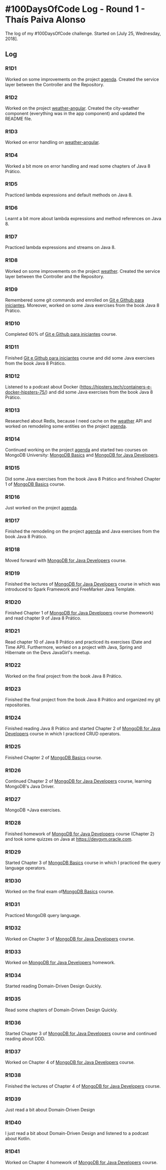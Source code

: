 # #100DaysOfCode Log - Round 1 - Thaís Paiva Alonso

The log of my #100DaysOfCode challenge. Started on [July 25, Wednesday, 2018].

## Log

### R1D1 
Worked on some improvements on the project [agenda](https://github.com/thaisalonso/agenda). Created the service layer between the Controller and the Repository.

### R1D2
Worked on the project [weather-angular](https://github.com/thaisalonso/weather-angular). Created the city-weather component (everything was in the app component) and updated the README file.

### R1D3
Worked on error handling on [weather-angular](https://github.com/thaisalonso/weather-angular).

### R1D4
Worked a bit more on error handling and read some chapters of Java 8 Prático.

### R1D5
Practiced lambda expressions and default methods on Java 8.

### R1D6
Learnt a bit more about lambda expressions and method references on Java 8.

### R1D7
Practiced lambda expressions and streams on Java 8.

### R1D8
Worked on some improvements on the project [weather](https://github.com/thaisalonso/weather). Created the service layer between the Controller and the Repository.

### R1D9
Remembered some git commands and enrolled on [Git e Github para iniciantes](https://www.udemy.com/git-e-github-para-iniciantes/). Moreover, worked on some Java exercises from the book Java 8 Prático.

### R1D10
Completed 60% of [Git e Github para iniciantes](https://www.udemy.com/git-e-github-para-iniciantes/) course.

### R1D11
Finished [Git e Github para iniciantes](https://www.udemy.com/git-e-github-para-iniciantes/) course and did some Java exercises from the book Java 8 Prático.

### R1D12
Listened to a podcast about Docker (https://hipsters.tech/containers-e-docker-hipsters-75/) and did some Java exercises from the book Java 8 Prático.

### R1D13
Researched about Redis, because I need cache on the [weather](https://github.com/thaisalonso/weather) API and worked on remodeling some entities on the project [agenda](https://github.com/thaisalonso/agenda).

### R1D14
Continued working on the project [agenda](https://github.com/thaisalonso/agenda) and started two courses on MongoDB University: [MongoDB Basics](https://university.mongodb.com/courses/M001/about) and [MongoDB for Java Developers](https://university.mongodb.com/courses/M101J/about).

### R1D15
Did some Java exercises from the book Java 8 Prático and finished Chapter 1 of [MongoDB Basics](https://university.mongodb.com/courses/M001/about) course.

### R1D16
Just worked on the project [agenda](https://github.com/thaisalonso/agenda).

### R1D17
Finished the remodeling on the project [agenda](https://github.com/thaisalonso/agenda) and Java exercises from the book Java 8 Prático.

### R1D18
Moved forward with [MongoDB for Java Developers](https://university.mongodb.com/courses/M101J/about) course.

### R1D19
Finished the lectures of [MongoDB for Java Developers](https://university.mongodb.com/courses/M101J/about) course in which was introduced to Spark Framework and FreeMarker Java Template.

### R1D20
Finished Chapter 1 of [MongoDB for Java Developers](https://university.mongodb.com/courses/M101J/about) course (homework) and read chapter 9 of Java 8 Prático.

### R1D21
Read chapter 10 of Java 8 Prático and practiced its exercises (Date and Time API). Furthermore, worked on a project with Java, Spring and Hibernate on the Devs JavaGirl's meetup.

### R1D22
Worked on the final project from the book Java 8 Prático.

### R1D23
Finished the final project from the book Java 8 Prático and organized my git repositories.

### R1D24
Finished reading Java 8 Prático and started Chapter 2 of [MongoDB for Java Developers](https://university.mongodb.com/courses/M101J/about) course in which I practiced CRUD operators.

### R1D25
Finished Chapter 2 of [MongoDB Basics](https://university.mongodb.com/courses/M001/about) course.

### R1D26
Continued Chapter 2 of [MongoDB for Java Developers](https://university.mongodb.com/courses/M101J/about) course, learning MongoDB's Java Driver.

### R1D27
MongoDB +Java exercises.

### R1D28
Finished homework of [MongoDB for Java Developers](https://university.mongodb.com/courses/M101J/about) course (Chapter 2) and took some quizzes on Java at https://devgym.oracle.com. 

### R1D29
Started Chapter 3 of [MongoDB Basics](https://university.mongodb.com/courses/M001/about) course in which I practiced the query language operators.

### R1D30
Worked on the final exam of[MongoDB Basics](https://university.mongodb.com/courses/M001/about) course.

### R1D31
Practiced MongoDB query language.

### R1D32
Worked on Chapter 3 of [MongoDB for Java Developers](https://university.mongodb.com/courses/M101J/about) course.

### R1D33
Worked on [MongoDB for Java Developers](https://university.mongodb.com/courses/M101J/about) homework.

### R1D34
Started reading Domain-Driven Design Quickly.

### R1D35
Read some chapters of Domain-Driven Design Quickly.

### R1D36
Started Chapter 3 of [MongoDB for Java Developers](https://university.mongodb.com/courses/M101J/about) course and continued reading about DDD.

### R1D37
Worked on Chapter 4 of [MongoDB for Java Developers](https://university.mongodb.com/courses/M101J/about) course.

### R1D38
Finished the lectures of Chapter 4 of [MongoDB for Java Developers](https://university.mongodb.com/courses/M101J/about) course.

### R1D39
Just read a bit about Domain-Driven Design

### R1D40
 I just read a bit about Domain-Driven Design and listened to a podcast about Kotlin.
 
 ### R1D41
 Worked on Chapter 4 homework of [MongoDB for Java Developers](https://university.mongodb.com/courses/M101J/about) course.


